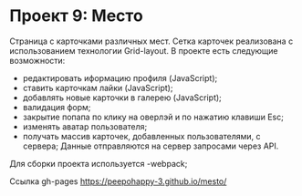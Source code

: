# Проект 9: Место
Страница с карточками различных мест.
Сетка карточек реализована с использованием технологии Grid-layout.
В проекте есть следующие возможности:
- редактировать иформацию профиля (JavaScript);
- ставить карточкам лайки (JavaScript);
- добавлять новые карточки в галерею (JavaScript);
- валидация форм;
- закрытие попапа по клику на оверлэй и по нажатию клавиши Esc;
- изменять аватар пользователя;
- получать массив карточек, добавленных пользователями, с сервера;
Данные отправляются на сервер запросами через API.

Для сборки проекта используется -webpack;

Ссылка gh-pages
https://peepohappy-3.github.io/mesto/


